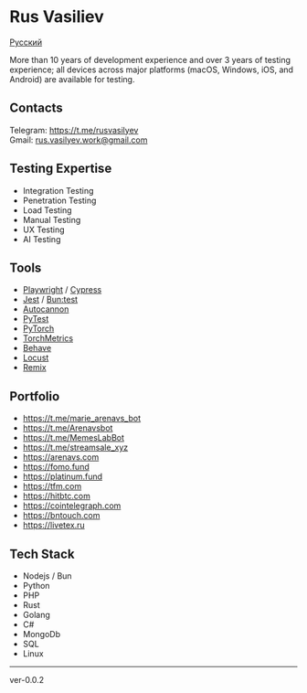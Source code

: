 # Rus Vasiliev

[Русский](docs/README.ru.md)

More than 10 years of development experience and over 3 years of testing experience; all devices across major platforms (macOS, Windows, iOS, and Android) are available for testing.

## Contacts 
Telegram: https://t.me/rusvasilyev \
Gmail: rus.vasilyev.work@gmail.com

## Testing Expertise
- Integration Testing
- Penetration Testing
- Load Testing
- Manual Testing
- UX Testing
- AI Testing

## Tools
- [Playwright](https://playwright.dev) / [Cypress](https://www.cypress.io)
- [Jest](https://jestjs.io) / [Bun:test](https://bun.sh/docs/cli/test)
- [Autocannon](https://www.npmjs.com/package/autocannon)
- [PyTest](https://docs.pytest.org)
- [PyTorch](https://pytorch.org)
- [TorchMetrics](https://torchmetrics.readthedocs.io)
- [Behave](https://behave.readthedocs.io)
- [Locust](https://locust.io)
- [Remix](https://remix.ethereum.org)

## Portfolio
- https://t.me/marie_arenavs_bot
- https://t.me/Arenavsbot
- https://t.me/MemesLabBot
- https://t.me/streamsale_xyz
- https://arenavs.com
- https://fomo.fund
- https://platinum.fund
- https://tfm.com
- https://hitbtc.com
- https://cointelegraph.com
- https://bntouch.com
- https://livetex.ru

## Tech Stack 
- Nodejs / Bun
- Python
- PHP
- Rust
- Golang
- C#
- MongoDb
- SQL
- Linux

---
ver-0.0.2
